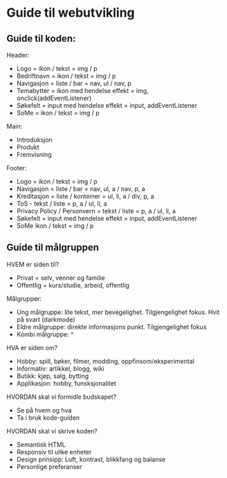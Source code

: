 # Guide til webutvikling

## Guide til koden:

Header:

- Logo = ikon / tekst = img / p
- Bedriftnavn = ikon / tekst = img / p
- Navigasjon = liste / bar = nav, ul / nav, p
- Temabytter = ikon med hendelse effekt = img, onclick(addEventListener)
- Søkefelt = input med hendelse effekt = input, addEventListener
- SoMe = ikon / tekst = img / p

Main:

- Introduksjon
- Produkt
- Fremvisning

Footer:

- Logo = ikon / tekst = img / p
- Navigasjon = liste / bar = nav, ul, a / nav, p, a
- Kreditasjon = liste / konteiner = ul, li, a / div, p, a
- ToS - tekst / liste = p, a / ul, li, a
- Privacy Policy / Personvern = tekst / liste = p, a / ul, li, a
- Søkefelt = input med hendelse effekt = input, addEventListener
- SoMe ikon / tekst = img / p

## Guide til målgruppen

HVEM er siden til?

- Privat = selv, venner og familie
- Offentlig = kurs/studie, arbeid, offentlig

Målgrupper:

- Ung målgruppe: lite tekst, mer bevegelighet. Tilgjengelighet fokus. Hvit på svart (darkmode)
- Eldre målgruppe: direkte informasjons punkt. Tilgjengelighet fokus
- Kombi målgruppe: ^

HVA er siden om?

- Hobby: spill, bøker, filmer, modding, oppfinsom/eksperimental
- Informativ: artikkel, blogg, wiki
- Butikk: kjøp, salg, bytting
- Applikasjon: hobby, funsksjonalitet

HVORDAN skal vi formidle budskapet?

- Se på hvem og hva
- Ta i bruk kode-guiden

HVORDAN skal vi skrive koden?

- Semantisk HTML
- Responsiv til ulike enheter
- Design prinsipp: Luft, kontrast, blikkfang og balanse
- Personlige preferanser
